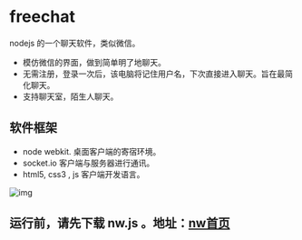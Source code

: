 # freechat
nodejs 的一个聊天软件，类似微信。
- 模仿微信的界面，做到简单明了地聊天。
- 无需注册，登录一次后，该电脑将记住用户名，下次直接进入聊天。旨在最简化聊天。
- 支持聊天室，陌生人聊天。

## 软件框架
- node webkit. 桌面客户端的寄宿环境。
- socket.io 客户端与服务器进行通讯。
- html5, css3 , js 客户端开发语言。

![img](https://github.com/BryanYang/freechat/blob/master/img/pic1.jpg)


## 运行前，请先下载 nw.js 。地址：[nw首页](http://nwjs.io/)
